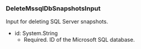 ### DeleteMssqlDbSnapshotsInput
Input for deleting SQL Server snapshots.

- id: System.String
  - Required. ID of the Microsoft SQL database.
